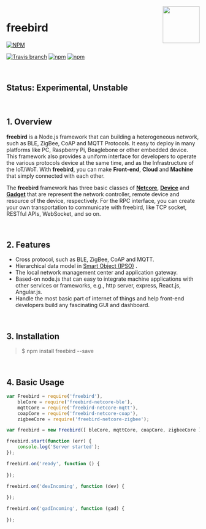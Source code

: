 <img src="https://lh6.googleusercontent.com/GyhaSDdTMgS_jZiuF3q6MHazgAopUhqfF1eipf8KN5YFmOiFkJelAloSmgK4n215sS5x9vmmgOv4_w=w1679-h871" align="right" height="96" width="96" />
  
# freebird

[![NPM](https://nodei.co/npm/freebird.png?downloads=true)](https://nodei.co/npm/freebird/)  

[![Travis branch](https://img.shields.io/travis/freebirdjs/freebird/master.svg?maxAge=2592000)](https://travis-ci.org/freebirdjs/freebird)
[![npm](https://img.shields.io/npm/v/freebird.svg?maxAge=2592000)](https://www.npmjs.com/package/freebird)
[![npm](https://img.shields.io/npm/l/freebird.svg?maxAge=2592000)](https://www.npmjs.com/package/freebird)

<br />

## Status: Experimental, Unstable


<br />

<a name="Overview"></a>
## 1. Overview

**freebird** is a Node.js framework that can building a heterogeneous network, such as BLE, ZigBee, CoAP and MQTT Protocols. It easy to deploy in many platforms like PC, Raspberry Pi, Beaglebone or other embedded device. This framework also provides a uniform interface for developers to operate the various protocols device at the same time, and as the Infrastructure of the IoT/WoT. With **freebird**, you can make **Front-end**, **Cloud** and **Machine** that simply connected with each other.  

The **freebird** framework has three basic classes of [**Netcore**](https://github.com/freebirdjs/freebird-base/blob/master/docs/NetcoreClass.md), [**Device**](https://github.com/freebirdjs/freebird-base/blob/master/docs/DeviceClass.md) and [**Gadget**](https://github.com/freebirdjs/freebird-base/blob/master/docs/GadgetClass.md) that are represent the network controller, remote device and resource of the device, respectively. For the RPC interface, you can create your own transportation to communicate with freebird, like TCP socket, RESTful APIs, WebSocket, and so on.  

<br />

<a name="Features"></a>
## 2. Features

* Cross protocol, such as BLE, ZigBee, CoAP and MQTT.
* Hierarchical data model in [Smart Object (IPSO)](http://www.ipso-alliance.org/ipso-community/resources/smart-objects-interoperability/) .
* The local network management center and application gateway.
* Based-on node.js that can easy to integrate machine applications with other services or frameworks, e.g., http server, express, React.js, Angular.js.
* Handle the most basic part of internet of things and help front-end developers build any fascinating GUI and dashboard.

<br />

<a name="Installation"></a>
## 3. Installation

> $ npm install freebird --save

<br />

<a name="Basic"></a>
## 4. Basic Usage

```js
var Freebird = require('freebird'),
    bleCore = require('freebird-netcore-ble'),
    mqttCore = require('freebird-netcore-mqtt'),
    coapCore = require('freebird-netcore-coap'),
    zigbeeCore = require('freebird-netcore-zigbee');

var freebird = new Freebird([ bleCore, mqttCore, coapCore, zigbeeCore ]);

freebird.start(function (err) {
    console.log('Server started');
});

freebird.on('ready', function () {
    
});

freebird.on('devIncoming', function (dev) {
    
});

freebird.on('gadIncoming', function (gad) {
    
});
```

<br />


